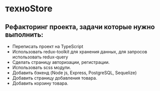 # техноStore

## Рефакторинг проекта, задачи которые нужно выполнить:
- Переписать проект на TypeScript
- Использовать redux-toolkit для хранения данных, для запросов использовать redux-query
- Сделать страницу авторизации, регистрации.
- Использовать scss модули.
- Добавить бэкенд (Node js, Express, PostgreSQL, Sequelize)
- Добавить страницу добавления товара.
- Добавить корзину товара.
